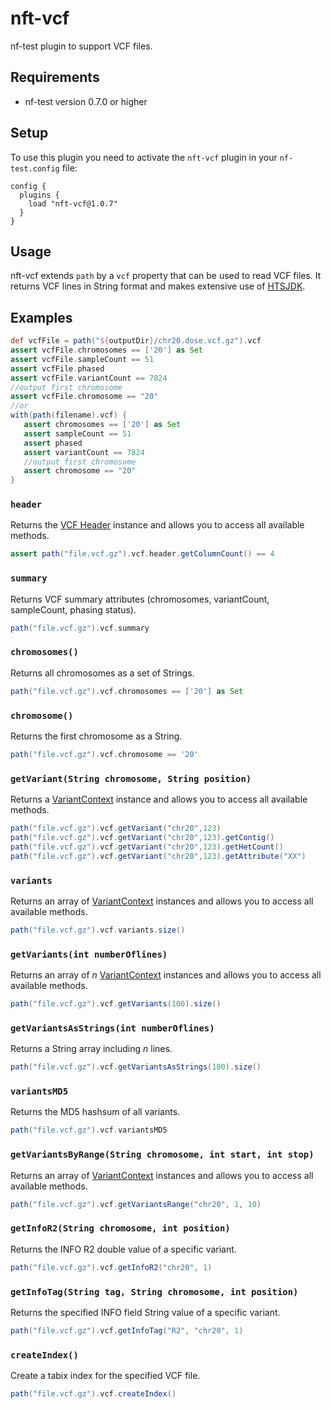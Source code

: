# nft-vcf

nf-test plugin to support VCF files.

## Requirements

- nf-test version 0.7.0 or higher

## Setup

To use this plugin you need to activate the `nft-vcf` plugin in your `nf-test.config` file:

```
config {
  plugins {
    load "nft-vcf@1.0.7"
  }
}
```

## Usage

nft-vcf extends `path` by a `vcf` property that can be used to read VCF files. It returns VCF lines in String format and makes extensive use of [HTSJDK](https://github.com/samtools/htsjdk).


## Examples

```groovy
def vcfFile = path("${outputDir}/chr20.dose.vcf.gz").vcf
assert vcfFile.chromosomes == ['20'] as Set 
assert vcfFile.sampleCount == 51
assert vcfFile.phased
assert vcfFile.variantCount == 7824
//output first chromosome
assert vcfFile.chromosome == "20"
//or
with(path(filename).vcf) {
   assert chromosomes == ['20'] as Set
   assert sampleCount == 51
   assert phased
   assert variantCount == 7824     
   //output first chromosome
   assert chromosome == "20"
}
```

### `header`
Returns the [VCF Header](https://samtools.github.io/htsjdk/javadoc/htsjdk/htsjdk/variant/vcf/VCFHeader.html) instance and allows you to access all available methods.
```groovy
assert path("file.vcf.gz").vcf.header.getColumnCount() == 4
```

### `summary`
Returns VCF summary attributes (chromosomes, variantCount, sampleCount, phasing status).
```groovy
path("file.vcf.gz").vcf.summary
```
### `chromosomes()`
Returns all chromosomes as a set of Strings.
```groovy
path("file.vcf.gz").vcf.chromosomes == ['20'] as Set

```
### `chromosome()`
Returns the first chromosome as a String.
```groovy
path("file.vcf.gz").vcf.chromosome == '20'
```

### `getVariant(String chromosome, String position)`
Returns a [VariantContext](https://samtools.github.io/htsjdk/javadoc/htsjdk/htsjdk/variant/variantcontext/VariantContext.html) instance and allows you to access all available methods.
```groovy
path("file.vcf.gz").vcf.getVariant("chr20",123)
path("file.vcf.gz").vcf.getVariant("chr20",123).getContig()
path("file.vcf.gz").vcf.getVariant("chr20",123).getHetCount()
path("file.vcf.gz").vcf.getVariant("chr20",123).getAttribute("XX")
```
### `variants`
Returns an array of [VariantContext](https://samtools.github.io/htsjdk/javadoc/htsjdk/htsjdk/variant/variantcontext/VariantContext.html) instances and allows you to access all available methods.
```groovy
path("file.vcf.gz").vcf.variants.size()
```

### `getVariants(int numberOflines)`
Returns an array of *n* [VariantContext](https://samtools.github.io/htsjdk/javadoc/htsjdk/htsjdk/variant/variantcontext/VariantContext.html) instances and allows you to access all available methods.
```groovy
path("file.vcf.gz").vcf.getVariants(100).size()
```

### `getVariantsAsStrings(int numberOflines)`
Returns a String array including *n* lines.
```groovy
path("file.vcf.gz").vcf.getVariantsAsStrings(100).size()
```

### `variantsMD5`
Returns the MD5 hashsum of all variants.
```groovy
path("file.vcf.gz").vcf.variantsMD5
```

### `getVariantsByRange(String chromosome, int start, int stop)`
Returns an array of [VariantContext](https://samtools.github.io/htsjdk/javadoc/htsjdk/htsjdk/variant/variantcontext/VariantContext.html) instances and allows you to access all available methods.
```groovy
path("file.vcf.gz").vcf.getVariantsRange("chr20", 1, 10)
```

### `getInfoR2(String chromosome, int position)`
Returns the INFO R2 double value of a specific variant.
```groovy
path("file.vcf.gz").vcf.getInfoR2("chr20", 1)
```

### `getInfoTag(String tag, String chromosome, int position)`
Returns the specified INFO field String value of a specific variant.
```groovy
path("file.vcf.gz").vcf.getInfoTag("R2", "chr20", 1)
```

### `createIndex()`
Create a tabix index for the specified VCF file.
```groovy
path("file.vcf.gz").vcf.createIndex()
```
